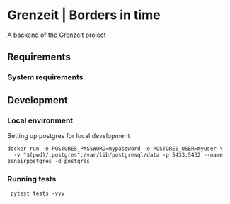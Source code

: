 # Grenzeit | Borders in time

A backend of the Grenzeit project

## Requirements

### System requirements

## Development

### Local environment

Setting up postgres for local development

```shell
docker run -e POSTGRES_PASSWORD=mypassword -e POSTGRES_USER=myuser \
  -v "$(pwd)/.postgres":/var/lib/postgresql/data -p 5433:5432 --name zenairpostgres -d postgres

```

### Running tests

```shell
 pytest tests -vvv
```




